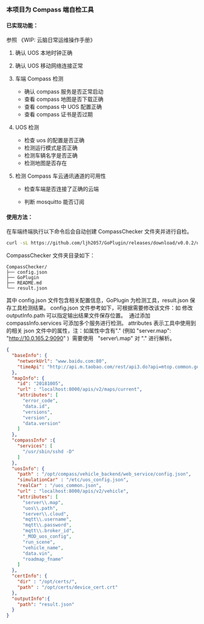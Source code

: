 ### 本项目为 Compass 端自检工具

#### 已实现功能：

参照 《WIP: 云脑日常运维操作手册》

1. 确认 UOS 本地时钟正确

2. 确认 UOS 移动网络连接正常

3. 车端 Compass 检测

     - 确认 compass 服务是否正常启动
     - 查看 compass 地图是否下载正确
     - 查看 compass 中 UOS 配置正确
     - 查看 compass 证书是否过期

4. UOS 检测

     - 检查 uos 的配置是否正确
     - 检测运行模式是否正确
     - 检测车辆名字是否正确
     - 检测地图是否存在

5. 检测 Compass 车云通讯通道的可用性

     - 检查车端是否连接了正确的云端

     - 判断 mosquitto 能否订阅

#### 使用方法：

在车端终端执行以下命令后会自动创建 CompassChecker 文件夹并进行自检。

```bash
curl -sL https://github.com/ljh2057/GoPlugin/releases/download/v0.0.2/deploy.sh | sh
```

CompassChecker 文件夹目录如下：

```
CompassChecker/
├── config.json
├── GoPlugin
├── README.md
└── result.json
```

其中 config.json 文件包含相关配置信息，GoPlugin 为检测工具，result.json 保存工具检测结果。
config.json 文件参考如下，可根据需要修改该文件：如
	修改 outputInfo.path 可以指定输出结果文件保存位置。 
	通过添加 compassInfo.services 可添加多个服务进行检测。
	attributes 表示工具中使用到的相关 json 文件中的属性，注：如属性中含有"." (例如 "server.map": "http://10.0.165.2:9090" )  需要使用   "server\\.map" 对 "." 进行解析。

```json
{
  "baseInfo": {
    "networkUrl": "www.baidu.com:80",
    "timeApi": "http://api.m.taobao.com/rest/api3.do?api=mtop.common.getTimestamp"
  },
  "mapInfo": {
    "id": "20181005",
    "url" : "localhost:8000/apis/v2/maps/current",
    "attributes": [
      "error_code",
      "data.id",
      "versions",
      "version",
      "data.version"
    ]
  },
  "compassInfo" :{
    "services": [
      "/usr/sbin/sshd -D"
    ]
  },
  "uosInfo": {
    "path" : "/opt/compass/vehicle_backend/web_service/config.json",
    "simulationCar" : "/etc/uos_config.json",
    "realCar" : "/uos_common.json",
    "url" : "localhost:8000/apis/v2/vehicle",
    "attributes": [
      "server\\.map",
      "uos\\.path",
      "server\\.cloud",
      "mqtt\\.username",
      "mqtt\\.password",
      "mqtt\\.broker_id",
      "_MOD_uos_config",
      "run_scene",
      "vehicle_name",
      "data.vin",
      "roadmap_fname"
    ]
  },
  "certInfo": {
    "dir" : "/opt/certs/",
    "path" : "/opt/certs/device_cert.crt"
  },
  "outputInfo":{
    "path": "result.json"
  }
}
```

